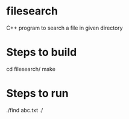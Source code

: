 # filesearch
C++ program to search a file in given directory

# Steps to build
cd filesearch/
make

# Steps to run
./find abc.txt ./
